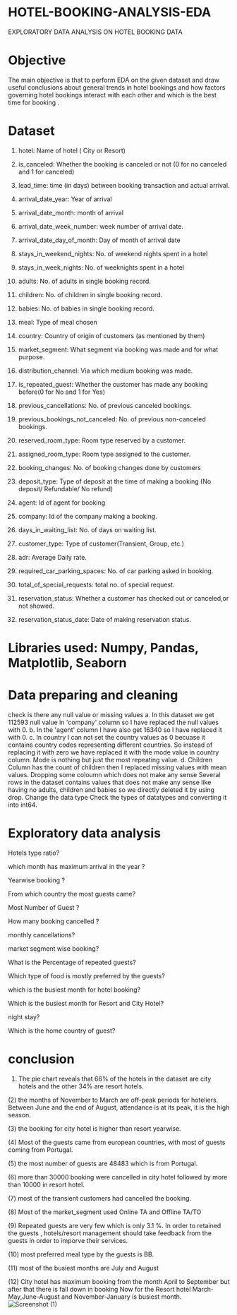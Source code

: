 # HOTEL-BOOKING-ANALYSIS-EDA
EXPLORATORY DATA ANALYSIS ON HOTEL BOOKING DATA
# Objective
The main objective is that to perform EDA on the given dataset and draw useful conclusions about general trends in hotel bookings and how factors governing hotel bookings interact with each other and which is the best time for booking .
# Dataset
1) hotel: Name of hotel ( City or Resort)

2)  is_canceled: Whether the booking is canceled or not (0 for no canceled and 1 for canceled)

 3) lead_time: time (in days) between booking transaction and actual arrival.


 4) arrival_date_year: Year of arrival

 5) arrival_date_month: month of arrival

 6) arrival_date_week_number: week number of arrival date.

7)  arrival_date_day_of_month: Day of month of arrival date

8) stays_in_weekend_nights: No. of weekend nights spent in a hotel

9) stays_in_week_nights: No. of weeknights spent in a hotel

10) adults: No. of adults in single booking record.

 11) children: No. of children in single booking record.

12) babies: No. of babies in single booking record.

13) meal: Type of meal chosen

14) country: Country of origin of customers (as mentioned by them)

15) market_segment: What segment via booking was made and for what purpose.

16) distribution_channel: Via which medium booking was made.

17) is_repeated_guest: Whether the customer has made any booking before(0 for No and 1 for Yes)

18) previous_cancellations: No. of previous canceled bookings.

19)  previous_bookings_not_canceled: No. of previous non-canceled bookings.

20) reserved_room_type: Room type reserved by a customer.

21) assigned_room_type: Room type assigned to the customer.

22) booking_changes: No. of booking changes done by customers

23) deposit_type: Type of deposit at the time of making a booking (No deposit/ Refundable/ No refund)

24) agent: Id of agent for booking

25) company: Id of the company making a booking.

26)  days_in_waiting_list: No. of days on waiting list.

27) customer_type: Type of customer(Transient, Group, etc.)

28) adr: Average Daily rate.

29) required_car_parking_spaces: No. of car parking asked in booking.

30) total_of_special_requests: total no. of special request.

31) reservation_status: Whether a customer has checked out or canceled,or not showed.

32) reservation_status_date: Date of making reservation status.

# Libraries used: Numpy, Pandas, Matplotlib, Seaborn

# Data preparing and cleaning

check is there any null value or missing values a.  In this dataset we get 112593 null value in 'company' column so I have replaced the null values with 0. b.  In the 'agent' column I have also get 16340 so I have replaced it with 0. c.  In country I can not set the country values as 0 becuase it contains country codes representing different countries. So instead of replacing it with zero we have replaced it with the mode value in country column. Mode is nothing but just the most repeating value. d.  Children Column has the count of children then I replaced missing values with mean values.
Dropping some coloumn which does not make any sense Several rows in the dataset contains values that does not make any sense like having no adults, children and babies so we directly deleted it by using drop.
Change the data type Check the types of datatypes and converting it into int64.

# Exploratory data analysis
Hotels type ratio?

which month has maximum arrival in the year ?

Yearwise booking ?

From which country the most guests came?

Most Number of Guest ?

How many booking cancelled ?

monthly cancellations?

market segment wise booking?

What is the Percentage of repeated guests?

Which type of food is mostly preferred by the guests?

which is the busiest month for hotel booking?

Which is the busiest month for Resort and City Hotel?

night stay?

Which is the home country of guest?
# conclusion

1) The pie chart reveals that 66% of the hotels in the dataset are city hotels and the other 34% are resort hotels.

(2) the months of November to March are off-peak periods for hoteliers. Between June and the end of August, attendance is at its peak, it is the high season.

(3) the booking for city hotel is higher than resort yearwise.

(4) Most of the guests came from european countries, with most of guests coming from Portugal.

(5) the most number of guests are 48483 which is from Portugal.

(6) more than 30000 booking were cancelled in city hotel followed by more than 10000 in resort hotel.

(7) most of the transient customers had cancelled the booking.

(8) Most of the market_segment used Online TA and Offline TA/TO

(9) Repeated guests are very few which is only 3.1 %. In order to retained the guests , hotels/resort management should take feedback from the guests in order to imporve their services.

(10) most preferred meal type by the guests is BB.

(11) most of the busiest months are July and August

(12) City hotel has maximum booking from the month April to September but after that there is fall down in booking Now for the Resort hotel March-May,June-August and November-January is busiest month.
![Screenshot (1)](https://github.com/user-attachments/assets/c9d707cf-e90a-4cef-a9c4-a05351766699)

